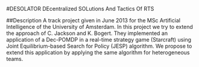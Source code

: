 #DESOLATOR
DEcentralized SOLutions And Tactics Of RTS

##Description
A track project given in June 2013 for the MSc Artificial Intelligence of the University of Amsterdam.
In this project we try to extend the approach of C. Jackson and K. Bogert.
They implemented an application of a Dec-POMDP in a real-time strategy game (Starcraft) using Joint Equilibrium-based Search for Policy (JESP) algorithm.
We propose to extend this application by applying the same algorithm for heterogeneous teams.
